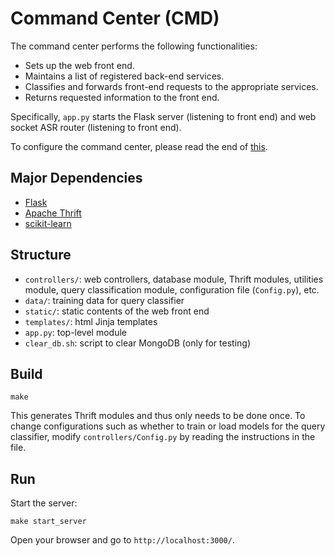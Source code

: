 # Command Center (CMD)

The command center performs the following functionalities:

- Sets up the web front end.
- Maintains a list of registered back-end services.
- Classifies and forwards front-end requests to the appropriate services.
- Returns requested information to the front end.

Specifically, `app.py` starts the Flask server (listening to front end)
and web socket ASR router (listening to front end).

To configure the command center, please read the end of [this](../../README.md).

## Major Dependencies

- [Flask](http://flask.pocoo.org/)
- [Apache Thrift](https://thrift.apache.org/)
- [scikit-learn](http://scikit-learn.org/stable/)

## Structure

- `controllers/`: web controllers, database module, Thrift modules, utilities module, 
query classification module, configuration file (`Config.py`), etc.
- `data/`: training data for query classifier
- `static/`: static contents of the web front end
- `templates/`: html Jinja templates
- `app.py`: top-level module
- `clear_db.sh`: script to clear MongoDB (only for testing)

## Build

```
make
```

This generates Thrift modules and thus only needs to be done once.
To change configurations such as whether to train or load models
for the query classifier, modify `controllers/Config.py` by reading
the instructions in the file.

## Run

Start the server:

```
make start_server
```

Open your browser and go to `http://localhost:3000/`. 
